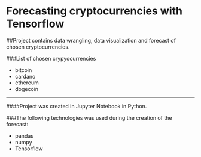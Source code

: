 # Forecasting cryptocurrencies with Tensorflow
##Project contains data wrangling, data visualization and forecast of chosen cryptocurrencies.

###List of chosen crypyocurrencies
* bitcoin
* cardano
* ethereum
* dogecoin

***
####Project was created in Jupyter Notebook in Python.

###The following technologies was used during the creation of the forecast:
* pandas
* numpy
* Tensorflow
